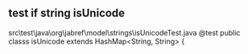 ## test if string isUnicode

src\test\java\org\jabref\model\strings\isUnicodeTest.java
@test
public classs isUnicode extends HashMap<String, String> {

